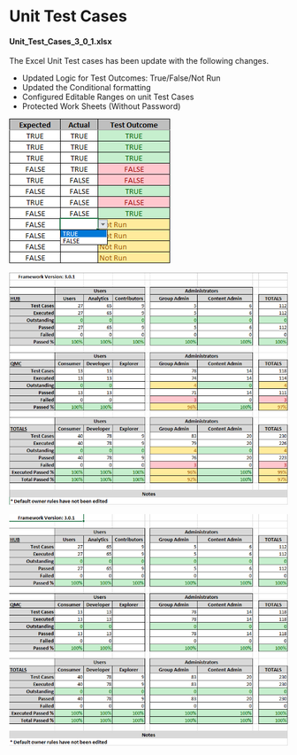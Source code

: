# Unit Test Cases

#### Unit_Test_Cases_3_0_1.xlsx
The Excel Unit Test cases has been update with the following changes.

- Updated Logic for Test Outcomes: True/False/Not Run 
- Updated the Conditional formatting
- Configured Editable Ranges on unit Test Cases
- Protected Work Sheets (Without Password)

![UnitTestCase_Responses](./Images/UnitTestCases/301/UnitTestCase_Responses.png)

![UnitTestCase_Summary_Incomplete](./Images/UnitTestCases/301/UnitTestCase_Summary_Incomplete.png)

![UnitTestCase_Summary_Complete](./Images/UnitTestCases/301/UnitTestCase_Summary_Complete.png)

